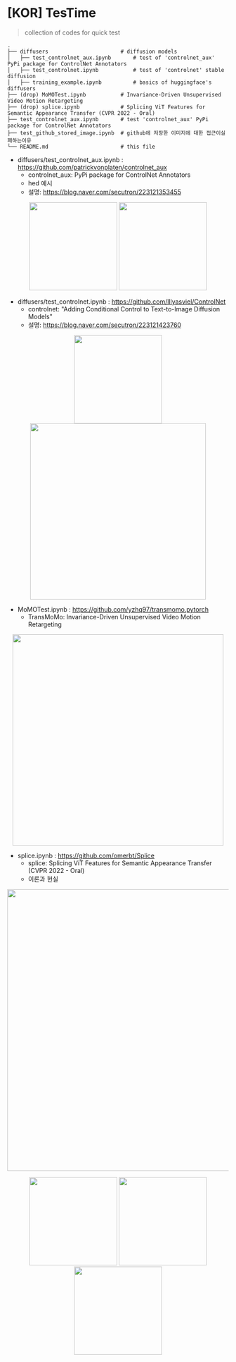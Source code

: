# [KOR] TesTime
> collection of codes for quick test

    .
    ├── diffusers                       # diffusion models
    │   ├── test_controlnet_aux.ipynb       # test of 'controlnet_aux' PyPi package for ControlNet Annotators 
    │   ├── test_controlnet.ipynb           # test of 'controlnet' stable diffusion 
    │   ├── training_example.ipynb          # basics of huggingface's diffusers 
    ├── (drop) MoMOTest.ipynb           # Invariance-Driven Unsupervised Video Motion Retargeting
    ├── (drop) splice.ipynb             # Splicing ViT Features for Semantic Appearance Transfer (CVPR 2022 - Oral)
    ├── test_controlnet_aux.ipynb       # test 'controlnet_aux' PyPi package for ControlNet Annotators
    ├── test_github_stored_image.ipynb  # github에 저장한 이미지에 대한 접근이실패하는이유
    └── README.md                       # this file

- diffusers/test_controlnet_aux.ipynb : https://github.com/patrickvonplaten/controlnet_aux
   - controlnet_aux: PyPi package for ControlNet Annotators
   - hed 예시
   - 설명: https://blog.naver.com/secutron/223121353455
</p>
<p align='center'>   
    <img src='https://github.com/secutron/TesTime/assets/1733748/c245e542-1ac0-4fde-b827-20abd60ffad8' width="200"/>
    <img src='https://github.com/secutron/TesTime/assets/1733748/f8f0b6bd-8f7c-419d-aab6-f0db5c275c5f' width="200"/>
</p>

- diffusers/test_controlnet.ipynb : https://github.com/lllyasviel/ControlNet
   - controlnet: "Adding Conditional Control to Text-to-Image Diffusion Models"
   - 설명: https://blog.naver.com/secutron/223121423760
</p>
<p align='center'>   
    <img src='https://github.com/secutron/TesTime/assets/1733748/9f5f20e3-dd61-41e9-8076-191a6d6f4e37' width="200"/>
    <img src='https://github.com/secutron/TesTime/assets/1733748/ee6d6e58-d41b-44f9-86c3-fa7105224da8' width="400"/>
</p>

- MoMOTest.ipynb : https://github.com/yzhq97/transmomo.pytorch
   - TransMoMo: Invariance-Driven Unsupervised Video Motion Retargeting
<p align='center'>  
  <img src='https://yzhq97.github.io/assets/transmomo/dance.gif' width='480'/>
</p>

- splice.ipynb : https://github.com/omerbt/Splice
   - splice: Splicing ViT Features for Semantic Appearance Transfer (CVPR 2022 - Oral)
   - 이론과 현실
<p align='center'>  
  <img src='https://github.com/omerbt/Splice/blob/master/imgs/teaser.png'  width='640'/>
</p>
<p align='center'>   
    <img src='https://github.com/secutron/TesTime/assets/1733748/5cbd34e9-933f-4101-aac0-4cbade73cd59' width="200"/>
    <img src='https://github.com/secutron/TesTime/assets/1733748/001e371a-a48d-4436-b56f-dc4897f97642)' width="200"/>
    <img src='https://github.com/secutron/TesTime/assets/1733748/a673fd8e-20a2-447b-ac70-49f67eb38a1f)' width="200"/>
</p>




